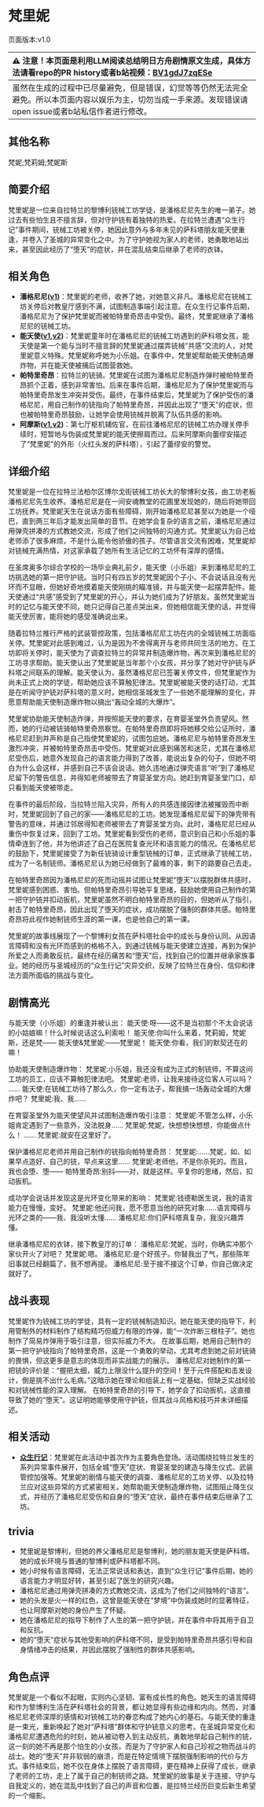 # 梵里妮
页面版本:v1.0
 

| :warning: 注意！本页面是利用LLM阅读总结明日方舟剧情原文生成，具体方法请看repo的PR history或者b站视频：[BV1gdJ7zqESe](https://www.bilibili.com/video/BV1gdJ7zqESe/)         |
|:----------------------------|
| 虽然在生成的过程中已尽量避免，但是错误，幻觉等等仍然无法完全避免。所以本页面内容以娱乐为主，切勿当成一手来源。发现错误请open issue或者b站私信作者进行修改。|



## 其他名称
梵妮;梵莉姆;梵妮斯
## 简要介绍
梵里妮是一位来自拉特兰的黎博利铳械工坊学徒，是潘格尼尼先生的唯一弟子。她过去有些怕生且不擅言辞，但对守护铳有着独特的热爱。在拉特兰遭遇“众生行记”事件期间，铳械工坊被关停，她因此意外与多年未见的萨科塔朋友能天使重逢，并卷入了圣城的异常变化之中。为了守护她视为家人的老师，她勇敢地站出来，甚至因此经历了“堕天”的症状，并在混乱结束后继承了老师的衣钵。
## 相关角色
-   **潘格尼尼([v1](extended_char_pan_ge_ni_ni.md))**：梵里妮的老师，收养了她，对她意义非凡。潘格尼尼在铳械工坊关停后对教皇厅感到不满，试图制造事端引起注意。在众生行记事件后期，潘格尼尼为了保护梵里妮而被帕特里奇昂击中受伤。最终，梵里妮继承了潘格尼尼的铳械工坊。
-   **能天使([v1](char_103_angel.md),[v2](../char_v3/char_103_angel.md))**：梵里妮童年时在潘格尼尼的铳械工坊遇到的萨科塔女孩，能天使是第一个能与当时不擅言辞的梵里妮通过摆弄铳械“共感”交流的人，对梵里妮意义特殊。梵里妮称呼她为小乐姐。在事件中，梵里妮帮助能天使制造爆炸物，并在能天使被捕后试图营救她。
-   **帕特里奇昂**：拉特兰的铳骑。梵里妮在试图为潘格尼尼制造炸弹时被帕特里奇昂抓个正着，感到非常害怕。后来在事件后期，潘格尼尼为了保护梵里妮而与帕特里奇昂发生冲突并受伤。最终，在事件结束后，梵里妮为了保护受伤的潘格尼尼，用自己制作的铳指向了帕特里奇昂，并因此出现了“堕天”的症状，但也被帕特里奇昂鼓励，让她学会使用铳械并脱离了队伍共感的影响。
-   **阿摩斯([v1](extended_char_a_mo_si.md),[v2](../char_v3/extended_char_a_mo_si.md))**：第七厅枢机辅佐官，在前往潘格尼尼的铳械工坊办理关停手续时，短暂地与伪装成梵里妮的能天使擦肩而过。后来阿摩斯向蕾缪安描述了“梵里妮”的外形（火红头发的萨科塔），引起了蕾缪安的警觉。
## 详细介绍
梵里妮是一位在拉特兰法柏尔区博尔戈街铳械工坊长大的黎博利女孩，由工坊老板潘格尼尼先生收养。潘格尼尼是在一间安魂教堂的花圃里发现她的，随后将她带回工坊抚养。梵里妮天生在说话方面有些障碍，刚开始潘格尼尼甚至以为她是一个哑巴，直到两三年后才能发出简单的音节。在她学会复杂的语言之前，潘格尼尼通过用弹壳拼凑的方式教她交流，形成了他们之间独特的沟通方式。梵里妮认为自己给老师添了很多麻烦，不是什么能令他骄傲的孩子。尽管语言交流有困难，梵里妮却对铳械充满热情，对这家承载了她所有生活记忆的工坊怀有深厚的感情。

在圣席奥多尔综合学校的一场毕业典礼前夕，能天使（小乐姐）来到潘格尼尼的工坊挑选她的第一把守护铳。当时只有四五岁的梵里妮因个子小、不会说话且没有光环而不显眼，但她好奇地摸着能天使刚挑的瞄准镜，并与能天使一起摆弄配件。能天使通过“共感”感受到了梵里妮的开心，并认为她们成为了好朋友。虽然梵里妮当时的记忆与能天使不同，她只记得自己差点哭出来，但她相信能天使的话，并觉得能天使厉害，能将她的感受准确说出来。

随着拉特兰推行严格的武装管控政策，包括潘格尼尼工坊在内的全城铳械工坊面临关停。梵里妮对此感到难过，认为是因为不舍得离开与老师共同生活的地方。在工坊即将关停时，能天使为了调查拉特兰的异常并制造爆炸物，再次来到潘格尼尼的工坊寻求帮助。能天使认出了梵里妮是当年那个小女孩，并分享了她对守护铳与萨科塔之间联系的理解。能天使认为，虽然潘格尼尼已签署关停文件，但梵里妮作为尚未正式上岗的学徒，帮助她应该不算触犯律法。梵里妮被能天使的话打动，尤其是在听闻守护铳对萨科塔的意义时，她相信圣城发生了一些她不能理解的变化，并愿意帮助能天使制造爆炸物以搞出“轰动全城的大爆炸”。

梵里妮协助能天使制造炸弹，并按照能天使的要求，在育婴圣堂外负责望风。然而，她的行动被铳骑帕特里奇昂察觉。在帕特里奇昂即将将她移交给公证所时，潘格尼尼赶到并声称是自己指使梵里妮的，试图包庇她。潘格尼尼与帕特里奇昂发生激烈冲突，并被帕特里奇昂击中受伤。梵里妮对此感到痛苦和迷茫，尤其在潘格尼尼受伤后，她意外发现自己的语言能力得到了改善，能说出复杂的句子，但她不明白为什么会这样，并感到自己不该会说话。她久违地通过弹壳语言“听”到了潘格尼尼留下的警告信息，并得知老师被带去了育婴圣堂方向。她赶到育婴圣堂门口，却只看到能天使被带走。

在事件的最后阶段，当拉特兰陷入灾异，所有人的共感连接因律法被摧毁而中断时，梵里妮回到了自己的家——潘格尼尼的工坊。她发现潘格尼尼留下的弹壳带有警告的意味，并通过邻居得知老师被带去了育婴圣堂方向。此时，潘格尼尼已经从重伤中恢复过来，回到了工坊。梵里妮看到受伤的老师，意识到自己和小乐姐的事情牵连到了他，并为他讲述了自己在医院复查光环和语言能力的情况。在潘格尼尼的鼓励下，梵里妮接受了为新任铳骑设计重型铳械的订单，正式继承了铳械工坊，成为了一名制铳师。潘格尼尼认为她已经做到了最难的事，剩下的路要自己去走。

在帕特里奇昂因为潘格尼尼的死而动摇并试图让梵里妮“堕天”以摆脱群体共感时，梵里妮感到困惑、害怕。但帕特里奇昂引导她平复思绪，鼓励她使用自己制作的第一把守护铳并扣动扳机，梵里妮虽然不明白帕特里奇昂的目的，但她听从了指引，射击了帕特里奇昂，因此出现了堕天的症状，成功摆脱了强制的群体共感。帕特里奇昂将此视作她制铳师生涯的第一课，也是他自己的第一课。

梵里妮的故事线展现了一个黎博利女孩在萨科塔社会中的成长与身份认同。从因语言障碍和没有光环而感到的格格不入，到通过铳械与能天使建立连接，再到为保护所爱之人而勇敢反抗，最终在经历痛苦和“堕天”后，找到自己的位置并继承家族事业。她的经历与圣城经历的“众生行记”灾异交织，反映了拉特兰在身份、信仰和律法方面所面临的挑战与变化。
## 剧情高光
与能天使（小乐姐）的重逢并被认出：
能天使:呀——这不是当初那个不太会说话的小姑娘嘛！什么时候说话这么利索啦！
能天使:你叫什么来着，梵莉姆，梵妮斯，还是梵——
能天使&梵里妮:——梵里妮！
能天使:你看，我们的默契还在的嘛！

协助能天使制造爆炸物：
梵里妮:小乐姐，我还没有成为正式的制铳师，不算这间工坊的员工，应该不算触犯律法吧。
梵里妮:老师，让我来接待这位客人可以吗？
......
能天使:在铳械工坊待了那么久，你一定有法子，帮我搞一场轰动全城的大爆炸吧？
梵里妮:我、我......

在育婴圣堂外为能天使望风并试图制造爆炸吸引注意：
梵里妮:不管怎么样，小乐姐肯定遇到了一些意外，没法脱身......
梵里妮:梵妮，快想想快想想，你能做点什么！
......
梵里妮:就安在这里好了。

保护潘格尼尼老师并用自己制作的铳指向帕特里奇昂：
梵里妮:......梵妮，如、如果早点造好、自己的铳，早点来这里......
梵里妮:老师他，不是你杀死的。而且，我也会堕、堕——
帕特里奇昂:别抖——对，就是这样。平复你的思绪，然后，扣动扳机。

成功学会说话并发现这是光环变化带来的影响：
梵里妮:钱德勒医生说，我的语言能力在慢慢，变好。
梵里妮:他还问我，愿不愿意当他的研究对象......语言障碍与光环之类的——我、我没听太懂......
潘格尼尼:你们萨科塔真复杂，我没兴趣弄懂。

继承潘格尼尼的衣钵，接下教皇厅的订单：
潘格尼尼:梵妮，当时，你确实冲那个家伙开火了对吧？
梵里妮:嗯。
潘格尼尼:是个好孩子。你替我出了气，那些陈年旧事就已经翻篇了，我不想再提。
潘格尼尼:至于接不接这个订单，你自己做决定就好了。
## 战斗表现
梵里妮作为铳械工坊的学徒，具有一定的铳械制造知识。她在能天使的指导下，利用管制外的材料制作了结构精巧但威力有限的炸弹，能“一次炸断三根柱子”。她也制作了简易炸弹用于吸引注意，但实际威力不大。
在故事后期，她用自己制作的第一把守护铳指向了帕特里奇昂，这是一个勇敢的举动，尤其考虑到她之前对铳骑的畏惧，但这更多是意志的体现而非实战能力的展示。
潘格尼尼对她制作的第一把铳的评价是：“握把太细，威力上限没什么提升的空间！至于元件搭配和击发设计，倒是挑不出什么毛病。”这暗示她在理论和组装上有一定基础，但缺乏实战经验和对铳械性能的深入理解。
在帕特里奇昂的引导下，她学会了扣动扳机，这直接导致了她的“堕天”。这证明她能够使用守护铳，但其战斗风格和技巧并未详细描述。
## 相关活动
-   **[众生行记](../stories/act42side.md)**：梵里妮在此活动中首次作为主要角色登场。活动围绕拉特兰发生的系列异常事件展开，包括全城“堕天”症状、育婴圣堂的建造与降生仪式、武装管控加强等。梵里妮的剧情与能天使的调查、潘格尼尼的工坊关停、以及拉特兰应对这些异常的方式紧密相关。她帮助能天使制造爆炸物，试图阻止降生仪式，并经历了潘格尼尼受伤和自身的“堕天”症状，最终在事件结束后继承了工坊。
## trivia
- 梵里妮是黎博利，但她的养父潘格尼尼是黎博利，她的朋友能天使是萨科塔。她的成长环境与普通的黎博利或萨科塔都不同。
- 她小时候有语言障碍，无法正常说话和表达，直到“众生行记”事件后期，她的语言能力才明显好转，甚至引起了医生的研究兴趣。
- 潘格尼尼通过用弹壳拼凑的方式教她交流，这成为了他们之间独特的“语言”。
- 她的头发是火一样的红色，这曾是能天使在“梦境”中伪装成她时的显著特征，也让阿摩斯对她的身份产生了怀疑。
- 她在潘格尼尼的指导下制作了人生的第一把守护铳，并在事件中将其用于自卫和反抗。
- 她的“堕天”症状与其他受影响的萨科塔不同，是受到帕特里奇昂共感引导和自身情绪冲击的结果，并因此摆脱了强制性的群体共感影响。
## 角色点评
梵里妮是一个看似不起眼，实则内心坚韧、富有成长性的角色。她天生的语言障碍和作为黎博利生活在萨科塔社会的背景，都让她显得有些边缘和内向。然而，对潘格尼尼老师深厚的感情和对铳械工坊的眷恋构成了她内心的基石。与能天使的重逢是一束光，重新唤起了她对“萨科塔”群体和守护铳意义的思考。在圣城异常变化和潘格尼尼遭遇危险的时刻，她从被动卷入到主动反抗，勇敢地举起自己制作的铳，这一刻的她不再是那个怕生的小女孩，而是为了守护家人和自己珍视之物而战斗的战士。她的“堕天”并非软弱的崩溃，而是在特定情境下摆脱强制影响的代价与方式。事件结束后，她不仅在身体上摆脱了语言障碍，更在精神上获得了成长，继承了老师的工坊，走上了属于自己的制铳师之路。梵里妮的故事是关于连接、守护与自我定义的，她在混乱中找到了自己的声音和位置，是拉特兰经历巨变后新生希望的一个缩影。